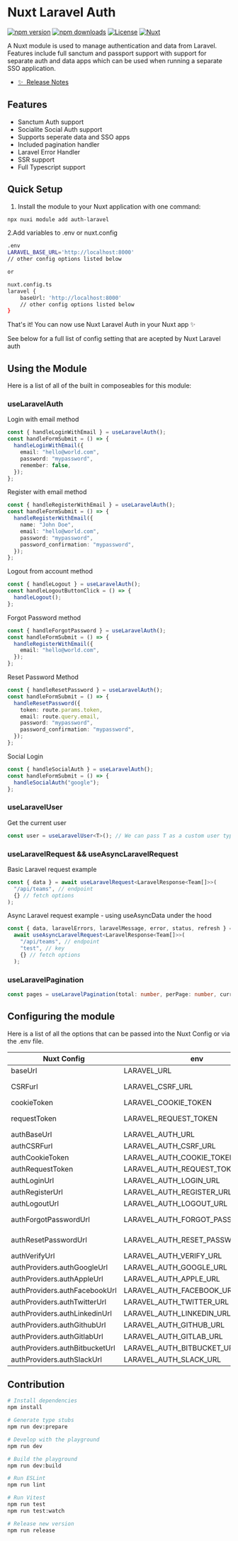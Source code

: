 <!--
Get your module up and running quickly.

Find and replace all on all files (CMD+SHIFT+F):
- Name: Nuxt Laravel Auth
- Package name: nuxt-auth-laravel
- Description: My new Nuxt module
-->

# Nuxt Laravel Auth

[![npm version][npm-version-src]][npm-version-href]
[![npm downloads][npm-downloads-src]][npm-downloads-href]
[![License][license-src]][license-href]
[![Nuxt][nuxt-src]][nuxt-href]

A Nuxt module is used to manage authentication and data from Laravel. Features include full sanctum and passport support with support for separate auth and data apps which can be used when running a separate SSO application.

- [✨ &nbsp;Release Notes](/CHANGELOG.md)
  <!-- - [🏀 Online playground](https://stackblitz.com/github/your-org/nuxt-auth-laravel?file=playground%2Fapp.vue) -->
  <!-- - [📖 &nbsp;Documentation](https://example.com) -->

## Features

<!-- Highlight some of the features your module provide here -->

- Sanctum Auth support
- Socialite Social Auth support
- Supports seperate data and SSO apps
- Included pagination handler
- Laravel Error Handler
- SSR support
- Full Typescript support

## Quick Setup

1. Install the module to your Nuxt application with one command:

```bash
npx nuxi module add auth-laravel
```

2.Add variables to .env or nuxt.config

```bash
.env
LARAVEL_BASE_URL='http://localhost:8000'
// other config options listed below

or

nuxt.config.ts
laravel {
    baseUrl: 'http://localhost:8000'
    // other config options listed below
}
```

That's it! You can now use Nuxt Laravel Auth in your Nuxt app ✨

See below for a full list of config setting that are acepted by Nuxt Laravel auth

## Using the Module

Here is a list of all of the built in composeables for this module:

### useLaravelAuth

Login with email method

```ts
const { handleLoginWithEmail } = useLaravelAuth();
const handleFormSubmit = () => {
  handleLoginWithEmail({
    email: "hello@world.com",
    password: "mypassword",
    remember: false,
  });
};
```

Register with email method

```ts
const { handleRegisterWithEmail } = useLaravelAuth();
const handleFormSubmit = () => {
  handleRegisterWithEmail({
    name: "John Doe",
    email: "hello@world.com",
    password: "mypassword",
    password_confirmation: "mypassword",
  });
};
```

Logout from account method

```ts
const { handleLogout } = useLaravelAuth();
const handleLogoutButtonClick = () => {
  handleLogout();
};
```

Forgot Password method

```ts
const { handleForgotPassword } = useLaravelAuth();
const handleFormSubmit = () => {
  handleRegisterWithEmail({
    email: "hello@world.com",
  });
};
```

Reset Password Method

```ts
const { handleResetPassword } = useLaravelAuth();
const handleFormSubmit = () => {
  handleResetPassword({
    token: route.params.token,
    email: route.query.email,
    password: "mypassword",
    password_confirmation: "mypassword",
  });
};
```

Social Login

```ts
const { handleSocialAuth } = useLaravelAuth();
const handleFormSubmit = () => {
  handleSocialAuth("google");
};
```

### useLaravelUser

Get the current user

```ts
const user = useLaravelUser<T>(); // We can pass T as a custom user type when retuning extra data from Laravel
```

### useLaravelRequest && useAsyncLaravelRequest

Basic Laravel request example

```ts
const { data } = await useLaravelRequest<LaravelResponse<Team[]>>(
  "/api/teams", // endpoint
  {} // fetch options
);
```

Async Laravel request example - using useAsyncData under the hood

```ts
const { data, laravelErrors, laravelMessage, error, status, refresh } =
  await useAsyncLaravelRequest<LaravelResponse<Team[]>>(
    "/api/teams", // endpoint
    "test", // key
    {} // fetch options
  );
```

### useLaravelPagination

```ts
const pages = useLaravelPagination(total: number, perPage: number, currentPage: number)
```

## Configuring the module

Here is a list of all the options that can be passed into the Nuxt Config or via the .env file.

| Nuxt Config                    | env                              | type   | default              | Required |
| ------------------------------ | -------------------------------- | ------ | -------------------- | -------- |
| baseUrl                        | LARAVEL_URL                      | string |                      | yes      |
| CSRFurl                        | LARAVEL_CSRF_URL                 | string | /sanctum/csrf-cookie | no       |
| cookieToken                    | LARAVEL_COOKIE_TOKEN             | string | XSRF-TOKEN           | no       |
| requestToken                   | LARAVEL_REQUEST_TOKEN            | string | X-XSRF-TOKEN         | no       |
| authBaseUrl                    | LARAVEL_AUTH_URL                 | string | baseUrl              | no       |
| authCSRFurl                    | LARAVEL_AUTH_CSRF_URL            | string | CSRFurl              | no       |
| authCookieToken                | LARAVEL_AUTH_COOKIE_TOKEN        | string | cookieToken          | no       |
| authRequestToken               | LARAVEL_AUTH_REQUEST_TOKEN       | string | requestToken         | no       |
| authLoginUrl                   | LARAVEL_AUTH_LOGIN_URL           | string | /login               | no       |
| authRegisterUrl                | LARAVEL_AUTH_REGISTER_URL        | string | /register            | no       |
| authLogoutUrl                  | LARAVEL_AUTH_LOGOUT_URL          | string | /logout              | no       |
| authForgotPasswordUrl          | LARAVEL_AUTH_FORGOT_PASSWORD_URL | string | /forgot-password     | no       |
| authResetPasswordUrl           | LARAVEL_AUTH_RESET_PASSWORD_URL  | string | /reset-password      | no       |
| authVerifyUrl                  | LARAVEL_AUTH_VERIFY_URL          | string | /email/verify        | no       |
| authProviders.authGoogleUrl    | LARAVEL_AUTH_GOOGLE_URL          | string |                      | no       |
| authProviders.authAppleUrl     | LARAVEL_AUTH_APPLE_URL           | string |                      | no       |
| authProviders.authFacebookUrl  | LARAVEL_AUTH_FACEBOOK_URL        | string |                      | no       |
| authProviders.authTwitterUrl   | LARAVEL_AUTH_TWITTER_URL         | string |                      | no       |
| authProviders.authLinkedinUrl  | LARAVEL_AUTH_LINKEDIN_URL        | string |                      | no       |
| authProviders.authGithubUrl    | LARAVEL_AUTH_GITHUB_URL          | string |                      | no       |
| authProviders.authGitlabUrl    | LARAVEL_AUTH_GITLAB_URL          | string |                      | no       |
| authProviders.authBitbucketUrl | LARAVEL_AUTH_BITBUCKET_URL       | string |                      | no       |
| authProviders.authSlackUrl     | LARAVEL_AUTH_SLACK_URL           | string |                      | no       |

## Contribution

```bash
# Install dependencies
npm install

# Generate type stubs
npm run dev:prepare

# Develop with the playground
npm run dev

# Build the playground
npm run dev:build

# Run ESLint
npm run lint

# Run Vitest
npm run test
npm run test:watch

# Release new version
npm run release
```

<!-- Badges -->

[npm-version-src]: https://img.shields.io/npm/v/nuxt-auth-laravel/latest.svg?style=flat&colorA=020420&colorB=00DC82
[npm-version-href]: https://npmjs.com/package/nuxt-auth-laravel
[npm-downloads-src]: https://img.shields.io/npm/dm/nuxt-auth-laravel.svg?style=flat&colorA=020420&colorB=00DC82
[npm-downloads-href]: https://npmjs.com/package/nuxt-auth-laravel
[license-src]: https://img.shields.io/npm/l/nuxt-auth-laravel.svg?style=flat&colorA=020420&colorB=00DC82
[license-href]: https://npmjs.com/package/nuxt-auth-laravel
[nuxt-src]: https://img.shields.io/badge/Nuxt-020420?logo=nuxt.js
[nuxt-href]: https://nuxt.com

